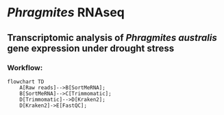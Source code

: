 # _Phragmites_ RNAseq
## Transcriptomic analysis of _Phragmites australis_ gene expression under drought stress

### Workflow:

```mermaid
flowchart TD
    A[Raw reads]-->B[SortMeRNA];
    B[SortMeRNA]-->C[Trimmomatic];
    D[Trimmomatic]-->D[Kraken2];
    D[Kraken2]->E[FastQC];
```
